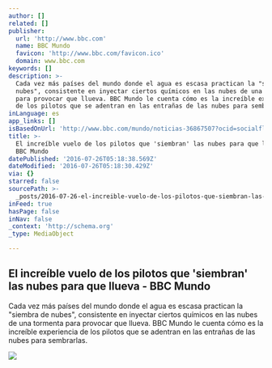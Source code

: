 ```yaml
---
author: []
related: []
publisher:
  url: 'http://www.bbc.com'
  name: BBC Mundo
  favicon: 'http://www.bbc.com/favicon.ico'
  domain: www.bbc.com
keywords: []
description: >-
  Cada vez más países del mundo donde el agua es escasa practican la "siembra de
  nubes", consistente en inyectar ciertos químicos en las nubes de una tormenta
  para provocar que llueva. BBC Mundo le cuenta cómo es la increíble experiencia
  de los pilotos que se adentran en las entrañas de las nubes para sembrarlas.
inLanguage: es
app_links: []
isBasedOnUrl: 'http://www.bbc.com/mundo/noticias-36867507?ocid=socialflow_facebook'
title: >-
  El increíble vuelo de los pilotos que 'siembran' las nubes para que llueva -
  BBC Mundo
datePublished: '2016-07-26T05:18:38.569Z'
dateModified: '2016-07-26T05:18:30.429Z'
via: {}
starred: false
sourcePath: >-
  _posts/2016-07-26-el-increible-vuelo-de-los-pilotos-que-siembran-las-nubes-p.md
inFeed: true
hasPage: false
inNav: false
_context: 'http://schema.org'
_type: MediaObject

---
```

<article style=""><h1>El increíble vuelo de los pilotos que 'siembran' las nubes para que llueva - BBC Mundo</h1><p>Cada vez más países del mundo donde el agua es escasa practican la "siembra de nubes", consistente en inyectar ciertos químicos en las nubes de una tormenta para provocar que llueva. BBC Mundo le cuenta cómo es la increíble experiencia de los pilotos que se adentran en las entrañas de las nubes para sembrarlas.</p><img src="http://ichef.bbci.co.uk/news/1024/cpsprodpb/3283/production/_90513921_lluvia_gettyimages.jpg" /></article>